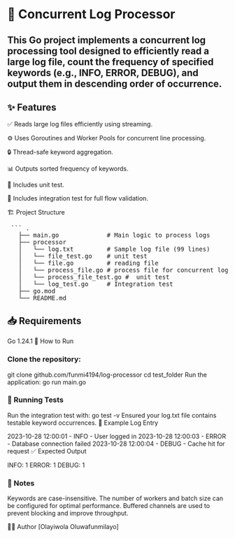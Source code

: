
# 📘 Concurrent Log Processor

## This Go project implements a concurrent log processing tool designed to efficiently read a large log file, count the frequency of specified keywords (e.g., INFO, ERROR, DEBUG), and output them in descending order of occurrence.

## ✨ Features

✅ Reads large log files efficiently using streaming.

⚙️ Uses Goroutines and Worker Pools for concurrent line processing.

🔒 Thread-safe keyword aggregation.

📊 Outputs sorted frequency of keywords.

🧪 Includes unit test.

🧪 Includes integration test for full flow validation.

🏗️ Project Structure

<pre> ``` . 
   ├── main.go             # Main logic to process logs
   ├── processor
   │   └── log.txt         # Sample log file (99 lines)
   │   └── file_test.go    # unit test   
   │   └── file.go         # reading file 
   │   └── process_file.go # process file for concurrent logging     
   │   └── process_file_test.go #  unit test   
   │   └── log_test.go     # Integration test   
   ├── go.mod
   └── README.md
</pre>

## 📥 Requirements

Go 1.24.1
🚀 How to Run

### Clone the repository:
git clone github.com/funmi4194/log-processor
cd test_folder
Run the application:
go run main.go


### 🧪 Running Tests
Run the integration test with:
go test -v
Ensured your log.txt file contains testable keyword occurrences.
📄 Example Log Entry

2023-10-28 12:00:01 - INFO - User logged in
2023-10-28 12:00:03 - ERROR - Database connection failed
2023-10-28 12:00:04 - DEBUG - Cache hit for request
✅ Expected Output

INFO: 1
ERROR: 1
DEBUG: 1


### 🧠 Notes

Keywords are case-insensitive.
The number of workers and batch size can be configured for optimal performance.
Buffered channels are used to prevent blocking and improve throughput.


👨‍💻 Author
[Olayiwola Oluwafunmilayo]
